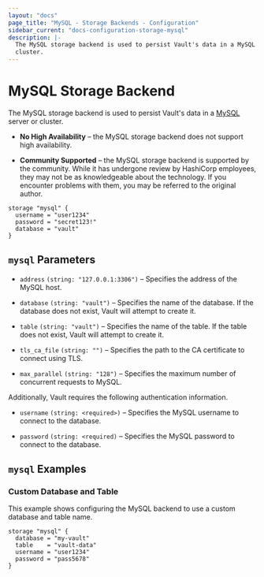 ```yaml
---
layout: "docs"
page_title: "MySQL - Storage Backends - Configuration"
sidebar_current: "docs-configuration-storage-mysql"
description: |-
  The MySQL storage backend is used to persist Vault's data in a MySQL server or
  cluster.
---
```


# MySQL Storage Backend

The MySQL storage backend is used to persist Vault's data in a [MySQL][mysql]
server or cluster.

- **No High Availability** – the MySQL storage backend does not support high
  availability.

- **Community Supported** – the MySQL storage backend is supported by the
  community. While it has undergone review by HashiCorp employees, they may not
  be as knowledgeable about the technology. If you encounter problems with them,
  you may be referred to the original author.

```hcl
storage "mysql" {
  username = "user1234"
  password = "secret123!"
  database = "vault"
}
```

## `mysql` Parameters

- `address` `(string: "127.0.0.1:3306")` – Specifies the address of the MySQL
  host.

- `database` `(string: "vault")` – Specifies the name of the database. If the
  database does not exist, Vault will attempt to create it.

- `table` `(string: "vault")` – Specifies the name of the table. If the table
  does not exist, Vault will attempt to create it.

- `tls_ca_file` `(string: "")` – Specifies the path to the CA certificate to
  connect using TLS.

- `max_parallel` `(string: "128")` – Specifies the maximum number of concurrent
  requests to MySQL.

Additionally, Vault requires the following authentication information.

- `username` `(string: <required>)` – Specifies the MySQL username to connect to
  the database.

- `password` `(string: <required)` – Specifies the MySQL password to connect to
  the database.

## `mysql` Examples

### Custom Database and Table

This example shows configuring the MySQL backend to use a custom database and
table name.

```hcl
storage "mysql" {
  database = "my-vault"
  table    = "vault-data"
  username = "user1234"
  password = "pass5678"
}
```

[mysql]: https://dev.mysql.com
